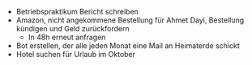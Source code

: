 - Betriebspraktikum Bericht schreiben
- Amazon, nicht angekommene Bestellung für Ahmet Dayi, Bestellung kündigen und Geld zurückfordern
	- In 48h erneut anfragen
- Bot erstellen, der alle jeden Monat eine Mail an Heimaterde schickt
- Hotel suchen für Urlaub im Oktober